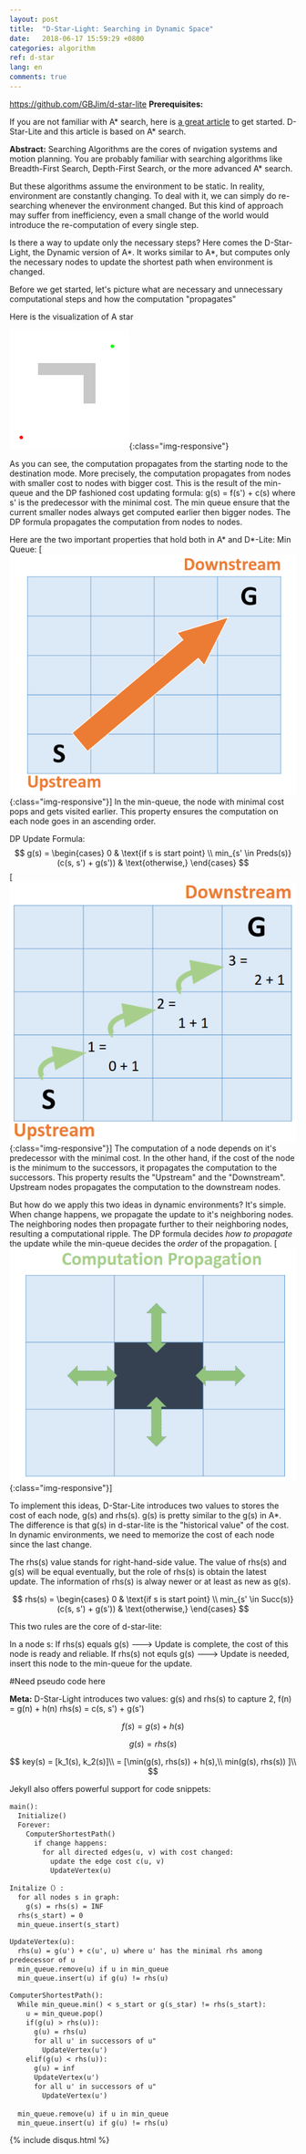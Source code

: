 ```yaml
---
layout: post
title:  "D-Star-Light: Searching in Dynamic Space"
date:   2018-06-17 15:59:29 +0800
categories: algorithm
ref: d-star
lang: en
comments: true
---
```

https://github.com/GBJim/d-star-lite
**Prerequisites:**


If you are not familiar with A* search, here is [a great article](http://theory.stanford.edu/~amitp/GameProgramming/AStarComparison.html) to get started. D-Star-Lite and this article is based on A* search.

**Abstract:**
Searching Algorithms are the cores of nvigation systems and motion planning. You are probably familiar with searching algorithms like Breadth-First Search, Depth-First Search, or the more advanced A* search.


But these algorithms assume the environment to be static. In reality, environment are constantly changing. To deal with it, we can simply do re-searching whenever the environment changed. But this kind of approach may suffer from inefficiency, even a small change of the world would introduce the re-computation of every single step.

Is there a way to update only the necessary steps?
Here comes the D-Star-Light, the Dynamic version of A*. It works similar to A*, but computes only the necessary nodes to update the shortest path when environment is changed.

Before we get started, let's picture what are necessary and unnecessary computational steps and how the computation "propagates"

Here is the visualization of A star

![a-star](/assets/img/a_star.gif){:class="img-responsive"}

As you can see, the computation propagates from the starting node to the destination mode. More precisely, the computation propagates from nodes with smaller cost to nodes with bigger cost. This is the result of the min-queue and the DP fashioned cost updating formula: g(s) = f(s') + c(s) where s' is the predecessor with the minimal cost.
The min queue ensure that the current smaller nodes always get computed earlier then bigger nodes. The DP formula propagates the computation from nodes to nodes.


Here are the two important properties that hold both in A* and D*-Lite:
Min Queue:
[![minq](/assets/img/d-star-minq.png){:class="img-responsive"}]
In the min-queue, the node with minimal cost pops and gets visited earlier. This property ensures the computation on each node goes in an ascending order.

DP Update Formula:
$$
g(s) =
\begin{cases}
0 & \text{if s is start point} \\
min_{s' \in Preds(s)} (c(s, s') + g(s')) & \text{otherwise,}
\end{cases}
$$
[![dp](/assets/img/d-star-dp.png){:class="img-responsive"}]
The computation of a node depends on it's predecessor with the minimal cost. In the other hand, if the cost of the node is the minimum to the successors, it propagates the computation to the successors. This property results the "Upstream" and the "Downstream". Upstream nodes propagates the computation to the downstream nodes.


But how do we apply this two ideas in dynamic environments? It's simple. When change happens, we propagate the update to it's neighboring nodes. The neighboring nodes then propagate further to their neighboring nodes, resulting a computational ripple.
The DP formula decides *how to propagate* the update while the min-queue decides the *order* of the propagation.
[![propa](/assets/img/d-star-propa.png){:class="img-responsive"}]

To implement this ideas, D-Star-Lite introduces two values to stores the cost of each node, g(s) and rhs(s).
g(s) is pretty similar to the g(s) in A*. The difference is that g(s) in d-star-lite is the "historical value" of the cost. In dynamic environments, we need to memorize the cost of each node since the last change.

The rhs(s) value stands for right-hand-side value. The value of rhs(s) and g(s) will be equal eventually, but the role of rhs(s) is obtain the latest update. The information of rhs(s) is alway newer or at least as new as g(s).

$$
rhs(s) =
\begin{cases}
0 & \text{if s is start point} \\
min_{s' \in Succ(s)} (c(s, s') + g(s')) & \text{otherwise,}
\end{cases}
$$

This two rules are the core of d-star-lite:

In a node s:
  If rhs(s) equals g(s) ---> Update is complete, the cost of this node is ready and reliable.
  If rhs(s) not equls g(s)  ---> Update is needed, insert this node to the min-queue for the update.




#Need pseudo code here





**Meta:**
D-Star-Light introduces two values: g(s) and rhs(s) to capture 2,
f(n) = g(n) + h(n)
rhs(s) = c(s, s') + g(s')



$$
f(s) = g(s) + h(s)
$$


$$
g(s) = rhs(s)
$$

$$
key(s) = [k_1(s), k_2(s)]\\
= [\min(g(s), rhs(s)) + h(s),\\
min(g(s), rhs(s)) ]\\
$$




Jekyll also offers powerful support for code snippets:

```
main():
  Initialize()
  Forever:
    ComputerShortestPath()
      if change happens:
        for all directed edges(u, v) with cost changed:
          update the edge cost c(u, v)
          UpdateVertex(u)

```

```
Initalize（）:
  for all nodes s in graph:
    g(s) = rhs(s) = INF
  rhs(s_start) = 0
  min_queue.insert(s_start)

```

```
UpdateVertex(u):
  rhs(u) = g(u') + c(u', u) where u' has the minimal rhs among predecessor of u
  min_queue.remove(u) if u in min_queue
  min_queue.insert(u) if g(u) != rhs(u)
```

```
ComputerShortestPath():
  While min_queue.min() < s_start or g(s_star) != rhs(s_start):
    u = min_queue.pop()
    if(g(u) > rhs(u)):
      g(u) = rhs(u)
      for all u' in successors of u"
        UpdateVertex(u')
    elif(g(u) < rhs(u)):
      g(u) = inf
      UpdateVertex(u')
      for all u' in successors of u"
        UpdateVertex(u')

  min_queue.remove(u) if u in min_queue
  min_queue.insert(u) if g(u) != rhs(u)
```


{% include disqus.html %}
